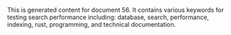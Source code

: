This is generated content for document 56. It contains various keywords for testing search performance including: database, search, performance, indexing, rust, programming, and technical documentation.
